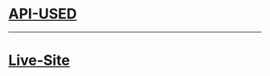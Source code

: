 # [ API-USED ](https://www.themealdb.com/api/json/v1/1/search.php?s)
---
# [Live-Site](https://ishrakabir.github.io/Meals-db/)
